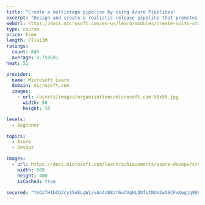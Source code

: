 ```yaml
---
title: "Create a multistage pipeline by using Azure Pipelines"
excerpt: "Design and create a realistic release pipeline that promotes changes to various testing and staging environments."
webUrl: https://docs.microsoft.com/en-us/learn/modules/create-multi-stage-pipeline/
type: course
price: Free
length: PT1H13M
ratings:
  count: 846
  average: 4.750591
heat: 51

provider:
  name: Microsoft Learn
  domain: microsoft.com
  images:
    - url: /assets/images/organizations/microsoft.com-50x50.jpg
      width: 50
      height: 50

levels:
  - Beginner

topics:
  - Azure
  - DevOps

images:
  - url: https://docs.microsoft.com/learn/achievements/azure-devops/create-multi-stage-pipeline-social.png
    width: 800
    height: 400
    isCached: true

secured: "tkOz7H1bCDJcy15oKLgW1/vAn4z88zt6uOVgNLOUfqtNdm2wXSCFxKwgjq9Uh4eaVUcA9GhPzXyMpERXUvR4Mq7eeouuSdWH5pU+EDs9oDBthZIVeXCbmtxFGP+G4ZcWS05X9kUfivvJbVahSTTwofjX15HyQcxuraLU9DNB8UISBzMtFMDOvbv+mzoOWuZuRyRjd5LYfy6NsLpHo0da7qCOUheLR8S/eNIJ6giEQsUQoygzcAq59trSpoIHSPR+CiMyZZVR4g315tQJnmsgW1eNf5h8T4bffclfRKuXwEaYnqjGsWPvbcQkXPScDG2ecelZ1Wh0tNvh455st4rGbfhNO8lvi9sWAdPbqcU5xZh+H7u+R4n8LaL6wd1MwBNw9LJ5Yog+ZUoYmUzwXy8ihmcLXb4j/tvp6TgSKZxIF3Y=;ACPh3stlrhTCjFCeWzrkJg=="
---
```


